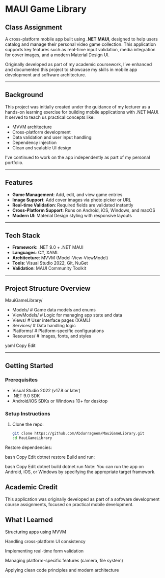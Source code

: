 #  MAUI Game Library

##  Class Assignment

A cross-platform mobile app built using **.NET MAUI**, designed to help users catalog and manage their personal video game collection. This application supports key features such as real-time input validation, media integration for cover images, and a modern Material Design UI.

Originally developed as part of my academic coursework, I’ve enhanced and documented this project to showcase my skills in mobile app development and software architecture.

---

##  Background

This project was initially created under the guidance of my lecturer as a hands-on learning exercise for building mobile applications with .NET MAUI. It served to teach us practical concepts like:

- MVVM architecture
- Cross-platform development
- Data validation and user input handling
- Dependency injection
- Clean and scalable UI design

I’ve continued to work on the app independently as part of my personal portfolio.

---

##  Features

-  **Game Management**: Add, edit, and view game entries
-  **Image Support**: Add cover images via photo picker or URL
-  **Real-time Validation**: Required fields are validated instantly
-  **Cross-Platform Support**: Runs on Android, iOS, Windows, and macOS
-  **Modern UI**: Material Design styling with responsive layouts

---

##  Tech Stack

- **Framework**: .NET 9.0 + .NET MAUI
- **Languages**: C#, XAML
- **Architecture**: MVVM (Model-View-ViewModel)
- **Tools**: Visual Studio 2022, Git, NuGet
- **Validation**: MAUI Community Toolkit

---

##  Project Structure Overview

MauiGameLibrary/
- Models/ # Game data models and enums
- ViewModels/ # Logic for managing app state and data
- Views/ # User interface pages (XAML)
- Services/ # Data handling logic
- Platforms/ # Platform-specific configurations
- Resources/ # Images, fonts, and styles

yaml
Copy
Edit

---

##  Getting Started

### Prerequisites

- Visual Studio 2022 (v17.8 or later)
- .NET 9.0 SDK
- Android/iOS SDKs or Windows 10+ for desktop

### Setup Instructions

1. Clone the repo:
   ```bash
   git clone https://github.com/Abdurrageem/MauiGameLibrary.git
   cd MauiGameLibrary
Restore dependencies:

bash
Copy
Edit
dotnet restore
Build and run:

bash
Copy
Edit
dotnet build
dotnet run
Note: You can run the app on Android, iOS, or Windows by specifying the appropriate target framework.

## Academic Credit
This application was originally developed as part of a software development course assignments, focused on practical mobile development.

## What I Learned
Structuring apps using MVVM

Handling cross-platform UI consistency

Implementing real-time form validation

Managing platform-specific features (camera, file system)

Applying clean code principles and modern architecture

